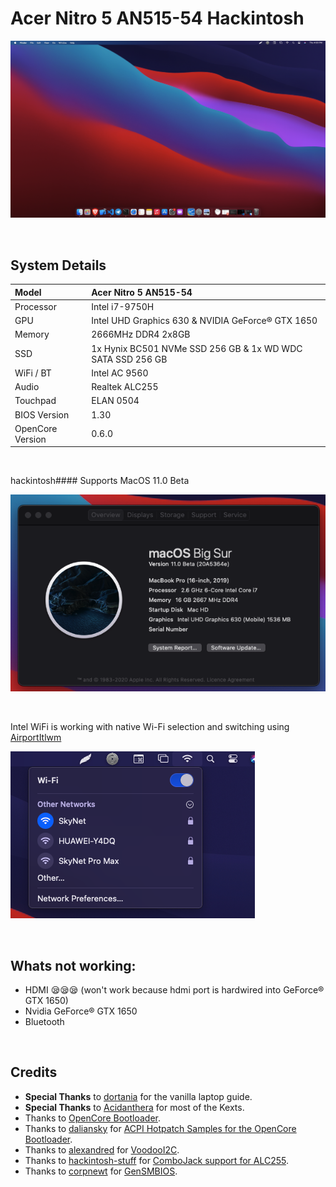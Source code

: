 # Acer Nitro 5 AN515-54 Hackintosh

![](Images/Home.png)

<br/>

## System Details

| Model            | Acer Nitro 5 AN515-54                                      |
| :--------------- | :--------------------------------------------------------- |
| Processor        | Intel i7-9750H                                             |
| GPU              | Intel UHD Graphics 630 & NVIDIA GeForce® GTX 1650          |
| Memory           | 2666MHz DDR4 2x8GB                                         |
| SSD              | 1x Hynix BC501 NVMe SSD 256 GB & 1x WD WDC SATA SSD 256 GB |
| WiFi / BT        | Intel AC 9560                                              |
| Audio            | Realtek ALC255                                             |
| Touchpad         | ELAN 0504                                                  |
| BIOS Version     | 1.30                                                       |
| OpenCore Version | 0.6.0                                                      |

<br/>

hackintosh#### Supports MacOS 11.0 Beta

![](Images/About.png)

<br/>

Intel WiFi is working with native Wi-Fi selection and switching using [AirportItlwm](https://github.com/OpenIntelWireless/itlwm/releases/tag/v1.1.0)

![](Images/WiFi.png)

<br/>

## Whats not working:

- HDMI 😪😪😪 (won't work because hdmi port is hardwired into GeForce® GTX 1650)
- Nvidia GeForce® GTX 1650
- Bluetooth

<br/>

## Credits

- **Special Thanks** to [dortania](https://dortania.github.io/vanilla-laptop-guide) for the vanilla laptop guide.
- **Special Thanks** to [Acidanthera](https://github.com/acidanthera) for most of the Kexts.
- Thanks to [OpenCore Bootloader](https://https://github.com/acidanthera/OpenCorePkg).
- Thanks to [daliansky](https://github.com/daliansky) for [ACPI Hotpatch Samples for the OpenCore Bootloader](https://github.com/daliansky/OC-little).
- Thanks to [alexandred](https://github.com/alexandred) for [VoodooI2C](https://github.com/alexandred/VoodooI2C).
- Thanks to [hackintosh-stuff](https://github.com/hackintosh-stuff) for [ComboJack support for ALC255](https://github.com/hackintosh-stuff/ComboJack).
- Thanks to [corpnewt](https://github.com/corpnewt) for [GenSMBIOS](https://github.com/corpnewt/GenSMBIOS).
